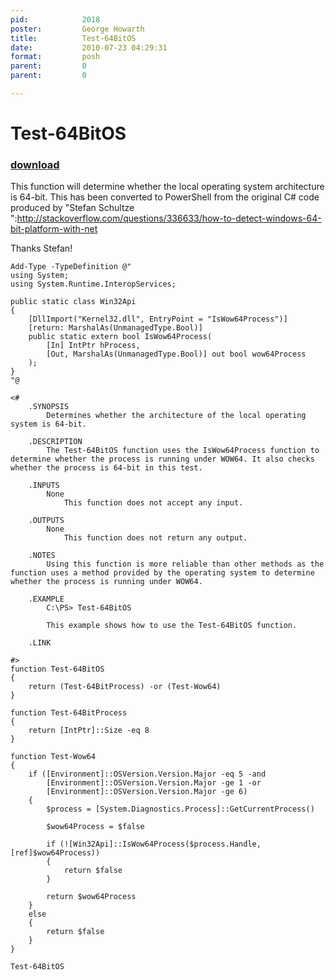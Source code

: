 ```yaml
---
pid:            2018
poster:         George Howarth
title:          Test-64BitOS
date:           2010-07-23 04:29:31
format:         posh
parent:         0
parent:         0

---
```


# Test-64BitOS

### [download](2018.ps1)

This function will determine whether the local operating system architecture is 64-bit. This has been converted to PowerShell from the original C# code produced by "Stefan Schultze
":http://stackoverflow.com/questions/336633/how-to-detect-windows-64-bit-platform-with-net

Thanks Stefan!

```posh
Add-Type -TypeDefinition @"
using System;
using System.Runtime.InteropServices;

public static class Win32Api
{
    [DllImport("Kernel32.dll", EntryPoint = "IsWow64Process")]
    [return: MarshalAs(UnmanagedType.Bool)]
    public static extern bool IsWow64Process(
        [In] IntPtr hProcess,
        [Out, MarshalAs(UnmanagedType.Bool)] out bool wow64Process
    );
}
"@

<#
    .SYNOPSIS
        Determines whether the architecture of the local operating system is 64-bit.

    .DESCRIPTION
        The Test-64BitOS function uses the IsWow64Process function to determine whether the process is running under WOW64. It also checks whether the process is 64-bit in this test.

    .INPUTS
        None
            This function does not accept any input.

    .OUTPUTS
        None
            This function does not return any output.

    .NOTES
        Using this function is more reliable than other methods as the function uses a method provided by the operating system to determine whether the process is running under WOW64.
                    
    .EXAMPLE
        C:\PS> Test-64BitOS
        
        This example shows how to use the Test-64BitOS function.
        
    .LINK
        
#>
function Test-64BitOS
{
    return (Test-64BitProcess) -or (Test-Wow64)
}

function Test-64BitProcess
{
    return [IntPtr]::Size -eq 8
}

function Test-Wow64
{
    if ([Environment]::OSVersion.Version.Major -eq 5 -and 
        [Environment]::OSVersion.Version.Major -ge 1 -or 
        [Environment]::OSVersion.Version.Major -ge 6)
    {
        $process = [System.Diagnostics.Process]::GetCurrentProcess()
        
        $wow64Process = $false
        
        if (![Win32Api]::IsWow64Process($process.Handle, [ref]$wow64Process))
        {
            return $false
        }
        
        return $wow64Process
    }
    else
    {
        return $false
    }
}

Test-64BitOS
```
